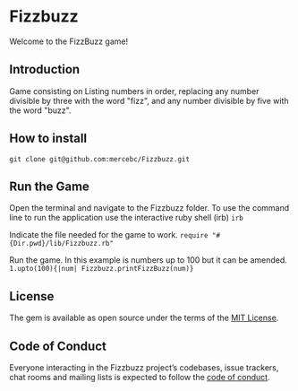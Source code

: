 # Fizzbuzz 

Welcome to the FizzBuzz game!  

## Introduction

Game consisting on Listing numbers in order, replacing any number divisible by three with the word "fizz", and any number divisible by five with the word "buzz".

## How to install

``` git clone git@github.com:mercebc/Fizzbuzz.git ```

## Run the Game

Open the terminal and navigate to the Fizzbuzz folder.
To use the command line to run the application use the interactive ruby shell (irb)
``` irb ```

Indicate the file needed for the game to work.
``` require "#{Dir.pwd}/lib/Fizzbuzz.rb" ```

Run the game. In this example is numbers up to 100 but it can be amended. 
``` 1.upto(100){|num| Fizzbuzz.printFizzBuzz(num)} ```

## License

The gem is available as open source under the terms of the [MIT License](https://opensource.org/licenses/MIT).

## Code of Conduct

Everyone interacting in the Fizzbuzz project’s codebases, issue trackers, chat rooms and mailing lists is expected to follow the [code of conduct](https://github.com/[USERNAME]/Fizzbuzz/blob/master/CODE_OF_CONDUCT.md).
